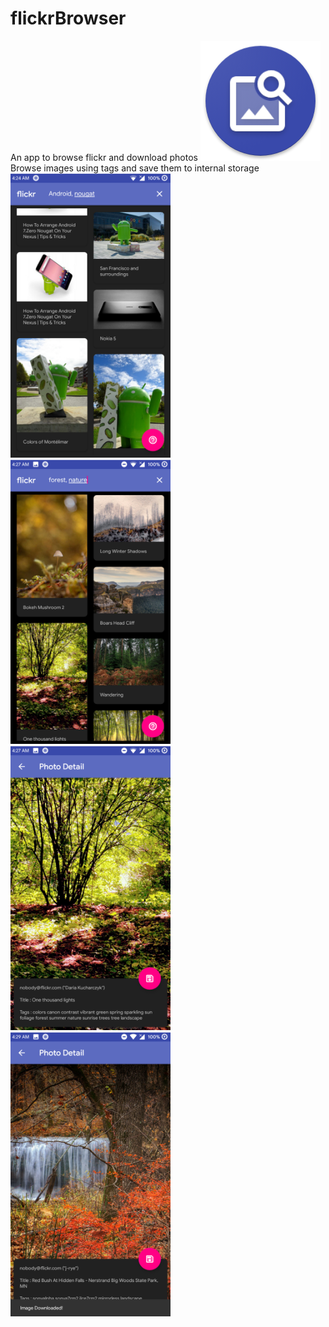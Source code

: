 # flickrBrowser
An app to browse flickr and download photos
<img src = "https://raw.githubusercontent.com/HuM4NoiD/flickrBrowser/master/icon.png" /><br/>
Browse images using tags and save them to internal storage</br>
<img src = "https://raw.githubusercontent.com/HuM4NoiD/flickrBrowser/master/screen_1.png" width = "256"/>
<img src = "https://raw.githubusercontent.com/HuM4NoiD/flickrBrowser/master/screen_2.png" width = "256"/>
<img src = "https://raw.githubusercontent.com/HuM4NoiD/flickrBrowser/master/screen_3.png" width = "256"/>
<img src = "https://raw.githubusercontent.com/HuM4NoiD/flickrBrowser/master/screen_4.png" width = "256"/>
